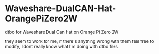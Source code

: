 # Waveshare-DualCAN-Hat-OrangePiZero2W
dtbo for Waveshare Dual Can Hat on Orange Pi Zero 2W

they seem to work for me, if there's anything wrong with them feel free to modify, I dont really know what I'm doing with dtbo files
